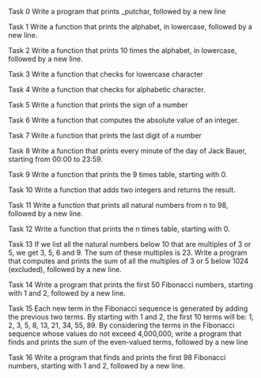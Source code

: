 Task 0 Write a program that prints _putchar, followed by a new line 

Task 1 Write a function that prints the alphabet, in lowercase, followed by a new line.

Task 2 Write a function that prints 10 times the alphabet, in lowercase, followed by a new line.

Task 3 Write a function that checks for lowercase character

Task 4 Write a function that checks for alphabetic character.

Task 5 Write a function that prints the sign of a number

Task 6 Write a function that computes the absolute value of an integer.

Task 7 Write a function that prints the last digit of a number

Task 8 Write a function that prints every minute of the day of Jack Bauer, starting from 00:00 to 23:59. 

Task 9 Write a function that prints the 9 times table, starting with 0.

Task 10 Write a function that adds two integers and returns the result.

Task 11 Write a function that prints all natural numbers from n to 98, followed by a new line.

Task 12 Write a function that prints the n times table, starting with 0.

Task 13 If we list all the natural numbers below 10 that are multiples of 3 or 5, we get 3, 5, 6 and 9. The sum of these multiples is 23. Write a program that computes and prints the sum of all the multiples of 3 or 5 below 1024 (excluded), followed by a new line.

Task 14 Write a program that prints the first 50 Fibonacci numbers, starting with 1 and 2, followed by a new line.

Task 15 Each new term in the Fibonacci sequence is generated by adding the previous two terms. By starting with 1 and 2, the first 10 terms will be: 1, 2, 3, 5, 8, 13, 21, 34, 55, 89. By considering the terms in the Fibonacci sequence whose values do not exceed 4,000,000, write a program that finds and prints the sum of the even-valued terms, followed by a new line

Task 16 Write a program that finds and prints the first 98 Fibonacci numbers, starting with 1 and 2, followed by a new line.
